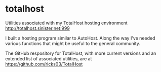 # totalhost
Utilities associated with my TotalHost hosting environment http://totalhost.sinister.net:999

I built a hosting program similar to AutoHost. Along the way I've needed various functions that might be useful to the general community. 

The GitHub respository for TotalHost, with more current versions and an extended list of associated utilities, are at https://github.com/ricks03/TotalHost
